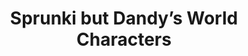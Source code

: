 ---
slug: sprunki-but-dandys-world-characters-2583
title: Sprunki but Dandy’s World Characters
description: "Sprunki but Dandy’s World Characters is an exciting online game. Play for free directly in your browser!"
icon: /images/popular_mods/Sprunki but Dandys World Characters.png
url: https://wowtbc.net/sprunkin/but-dandy-world-character/index.html
previewImage: /images/popular_mods/Sprunki but Dandys World Characters.png
type: popular mods

# SEO配置
seo:
  title: "Sprunki but Dandy’s World Characters - Play Free Online Game | Fun Browser Games"
  description: "Sprunki but Dandy’s World Characters - Play this fun online game for free in your browser. No download required!"
  ogImage: "/images/popular_mods/Sprunki but Dandys World Characters.png"
  keywords: "sprunki-but-dandys-world-characters-2583, online game, browser game, free game, popular mods game, play online"

videoUrls:
  - https://www.youtube.com/embed/example1
  - https://www.youtube.com/embed/example2

whyPlay:
  title: "Why Play Sprunki but Dandy’s World Characters?"
  items:
    - "Immersive Gameplay: Sprunki but Dandy’s World Characters offers an engaging and immersive gaming experience that will keep you entertained for hours"
    - "Challenging Levels: Test your skills with increasingly difficult challenges and obstacles"
    - "Beautiful Graphics: Enjoy stunning visuals and smooth animations that bring the game world to life"
    - "Regular Updates: New content and features are added regularly to keep the game fresh and exciting"
    - "Free to Play: Experience all the fun without spending a penny"
    - "Community Features: Connect with other players, share strategies, and compete for high scores"
    - "Cross-Platform: Play on any device with a web browser, no downloads required"

features:
  title: "Key Features of Sprunki but Dandy’s World Characters"
  image: "/images/popular_mods/Sprunki but Dandys World Characters.png"
  items:
    - "Intuitive Controls: Easy to learn controls make Sprunki but Dandy’s World Characters accessible for players of all skill levels"
    - "Multiple Game Modes: Enjoy various gameplay options that provide different challenges and experiences"
    - "Character Customization: Personalize your gaming experience with unique characters and items"
    - "Achievement System: Complete special tasks to earn rewards and recognition"
    - "Leaderboards: Compete with players worldwide and see who can achieve the highest scores"

characteristics:
  title: "Game Characteristics"
  image: "/images/popular_mods/Sprunki but Dandys World Characters.png"
  items:
    - "Genre: Popular mods game with elements of strategy and skill"
    - "Difficulty: Suitable for both casual gamers and those seeking a challenge"
    - "Play Time: Quick sessions or extended gameplay, depending on your preference"
    - "Art Style: Vibrant and engaging visuals that enhance the gaming experience"
    - "Sound Design: Immersive audio that complements the gameplay perfectly"

info: "Sprunki but Dandy’s World Characters is an exciting online game that offers players a unique and engaging gaming experience. With its intuitive controls, stunning visuals, and challenging gameplay, Sprunki but Dandy’s World Characters provides hours of entertainment for players of all ages and skill levels. Whether you're looking for a quick gaming session during a break or an extended play session, Sprunki but Dandy’s World Characters delivers an immersive experience that will keep you coming back for more. The game features multiple levels of increasing difficulty, ensuring that players are constantly challenged as they progress. With regular updates adding new content and features, Sprunki but Dandy’s World Characters remains fresh and exciting, providing endless entertainment options for its growing community of players."

howToPlayIntro: "Welcome to Sprunki but Dandy’s World Characters! This guide will walk you through the basics and help you master the game. Whether you're a beginner or looking to improve your skills, these tips and instructions will enhance your gaming experience."

howToPlaySteps:
  - title: "Getting Started"
    description: "Begin your Sprunki but Dandy’s World Characters adventure by familiarizing yourself with the controls. Use your keyboard or mouse to navigate through the game interface. The tutorial will guide you through the basic mechanics and help you understand the objectives."
  - title: "Understanding the Objectives"
    description: "In Sprunki but Dandy’s World Characters, your main goal is to progress through levels by completing specific objectives. Each level presents unique challenges that require different strategies and approaches."
  - title: "Mastering the Controls"
    description: "Practice using the controls to improve your precision and reaction time. Sprunki but Dandy’s World Characters requires quick reflexes and strategic thinking to overcome obstacles and defeat opponents."
  - title: "Utilizing Power-ups"
    description: "Collect power-ups throughout the game to enhance your abilities and overcome difficult challenges. Each power-up offers unique advantages that can be crucial for success."
  - title: "Developing Strategies"
    description: "As you progress in Sprunki but Dandy’s World Characters, develop effective strategies for different scenarios. Analyze patterns, anticipate challenges, and adapt your approach to maximize your performance."

faq:
  title: "Frequently Asked Questions about Sprunki but Dandy’s World Characters"
  items:
    - question: "Is Sprunki but Dandy’s World Characters free to play?"
      answer: "Yes, Sprunki but Dandy’s World Characters is completely free to play directly in your web browser. No downloads or purchases are required to enjoy the full game experience."
    - question: "Can I play Sprunki but Dandy’s World Characters on mobile devices?"
      answer: "Yes, Sprunki but Dandy’s World Characters is optimized for both desktop and mobile play. You can enjoy the game on any device with a web browser and internet connection."
    - question: "Are there any in-game purchases?"
      answer: "While Sprunki but Dandy’s World Characters is free to play, there may be optional in-game purchases available for cosmetic items or additional features that don't affect core gameplay."
    - question: "How often is Sprunki but Dandy’s World Characters updated?"
      answer: "The developers regularly update Sprunki but Dandy’s World Characters with new content, features, and improvements based on player feedback and game performance."
    - question: "Can I play Sprunki but Dandy’s World Characters offline?"
      answer: "Currently, Sprunki but Dandy’s World Characters requires an internet connection to play as it's a browser-based online game."
    - question: "Is Sprunki but Dandy’s World Characters suitable for children?"
      answer: "Yes, Sprunki but Dandy’s World Characters is designed to be family-friendly and suitable for players of all ages."
    - question: "How do I report bugs or issues?"
      answer: "If you encounter any problems while playing Sprunki but Dandy’s World Characters, you can report them through the game's support page or contact the developers directly through their website."
    - question: "Still Have Questions?"
      answer: "If you have additional questions about Sprunki but Dandy’s World Characters that aren't covered in this FAQ, please visit our support center or contact our customer service team for assistance."
---